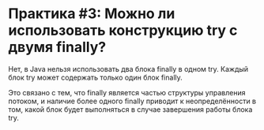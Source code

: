 # Практика #3: Можно ли использовать конструкцию try с двумя finally?

Нет, в Java нельзя использовать два блока finally в одном try. Каждый блок try может содержать только один блок finally.

Это связано с тем, что finally является частью структуры управления потоком, и наличие более одного finally приводит к неопределённости в том, какой блок будет выполняться в случае завершения работы блока try.